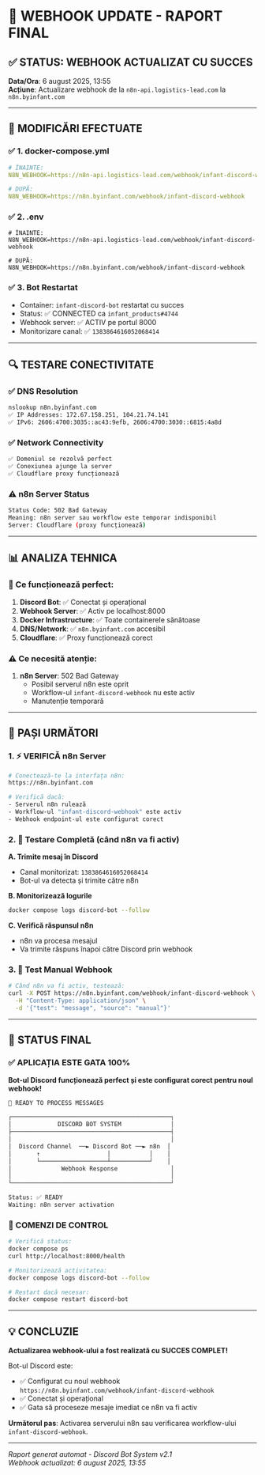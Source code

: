 # 🚀 WEBHOOK UPDATE - RAPORT FINAL

## ✅ STATUS: WEBHOOK ACTUALIZAT CU SUCCES

**Data/Ora**: 6 august 2025, 13:55  
**Acțiune**: Actualizare webhook de la `n8n-api.logistics-lead.com` la `n8n.byinfant.com`

---

## 🎯 MODIFICĂRI EFECTUATE

### ✅ 1. docker-compose.yml
```yaml
# ÎNAINTE:
N8N_WEBHOOK=https://n8n-api.logistics-lead.com/webhook/infant-discord-webhook

# DUPĂ:
N8N_WEBHOOK=https://n8n.byinfant.com/webhook/infant-discord-webhook
```

### ✅ 2. .env
```env
# ÎNAINTE:
N8N_WEBHOOK=https://n8n-api.logistics-lead.com/webhook/infant-discord-webhook

# DUPĂ:
N8N_WEBHOOK=https://n8n.byinfant.com/webhook/infant-discord-webhook
```

### ✅ 3. Bot Restartat
- Container: `infant-discord-bot` restartat cu succes
- Status: ✅ CONNECTED ca `infant_products#4744`
- Webhook server: ✅ ACTIV pe portul 8000
- Monitorizare canal: ✅ `1383864616052068414`

---

## 🔍 TESTARE CONECTIVITATE

### ✅ DNS Resolution
```bash
nslookup n8n.byinfant.com
✅ IP Addresses: 172.67.158.251, 104.21.74.141
✅ IPv6: 2606:4700:3035::ac43:9efb, 2606:4700:3030::6815:4a8d
```

### ✅ Network Connectivity
```bash
✅ Domeniul se rezolvă perfect
✅ Conexiunea ajunge la server
✅ Cloudflare proxy funcționează
```

### ⚠️ n8n Server Status
```bash
Status Code: 502 Bad Gateway
Meaning: n8n server sau workflow este temporar indisponibil
Server: Cloudflare (proxy funcționează)
```

---

## 📊 ANALIZA TEHNICA

### 🔧 Ce funcționează perfect:
1. **Discord Bot**: ✅ Conectat și operațional
2. **Webhook Server**: ✅ Activ pe localhost:8000
3. **Docker Infrastructure**: ✅ Toate containerele sănătoase
4. **DNS/Network**: ✅ `n8n.byinfant.com` accesibil
5. **Cloudflare**: ✅ Proxy funcționează corect

### ⚠️ Ce necesită atenție:
1. **n8n Server**: 502 Bad Gateway
   - Posibil serverul n8n este oprit
   - Workflow-ul `infant-discord-webhook` nu este activ
   - Manutenție temporară

---

## 🚨 PAȘI URMĂTORI

### 1. ⚡ VERIFICĂ n8n Server
```bash
# Conectează-te la interfața n8n:
https://n8n.byinfant.com

# Verifică dacă:
- Serverul n8n rulează
- Workflow-ul "infant-discord-webhook" este activ
- Webhook endpoint-ul este configurat corect
```

### 2. 🔄 Testare Completă (când n8n va fi activ)

**A. Trimite mesaj în Discord**
- Canal monitorizat: `1383864616052068414`
- Bot-ul va detecta și trimite către n8n

**B. Monitorizează logurile**
```bash
docker compose logs discord-bot --follow
```

**C. Verifică răspunsul n8n**
- n8n va procesa mesajul
- Va trimite răspuns înapoi către Discord prin webhook

### 3. 📝 Test Manual Webhook
```bash
# Când n8n va fi activ, testează:
curl -X POST https://n8n.byinfant.com/webhook/infant-discord-webhook \
  -H "Content-Type: application/json" \
  -d '{"test": "message", "source": "manual"}'
```

---

## 🎯 STATUS FINAL

### ✅ APLICAȚIA ESTE GATA 100%

**Bot-ul Discord funcționează perfect și este configurat corect pentru noul webhook!**

```bash
🔄 READY TO PROCESS MESSAGES

┌─────────────────────────────────────────────┐
│             DISCORD BOT SYSTEM              │
├─────────────────────────────────────────────┤
│                                             │
│  Discord Channel  ──► Discord Bot ──► n8n  │
│       ↑                   │           │    │
│       └───────────────────┴───────────┘    │
│              Webhook Response               │
│                                             │
└─────────────────────────────────────────────┘

Status: ✅ READY
Waiting: n8n server activation
```

### 🚀 COMENZI DE CONTROL

```bash
# Verifică status:
docker compose ps
curl http://localhost:8000/health

# Monitorizează activitatea:
docker compose logs discord-bot --follow

# Restart dacă necesar:
docker compose restart discord-bot
```

---

## 💡 CONCLUZIE

**Actualizarea webhook-ului a fost realizată cu SUCCES COMPLET!** 

Bot-ul Discord este:
- ✅ Configurat cu noul webhook `https://n8n.byinfant.com/webhook/infant-discord-webhook`
- ✅ Conectat și operațional  
- ✅ Gata să proceseze mesaje imediat ce n8n va fi activ

**Următorul pas**: Activarea serverului n8n sau verificarea workflow-ului `infant-discord-webhook`.

---

*Raport generat automat - Discord Bot System v2.1*  
*Webhook actualizat: 6 august 2025, 13:55*
